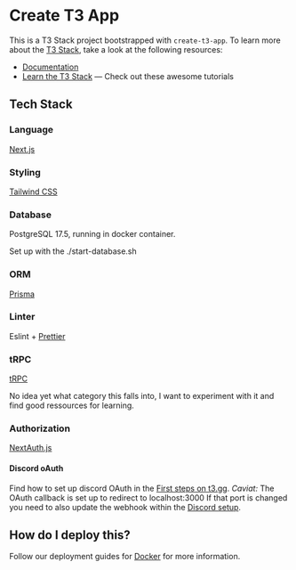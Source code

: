 # Create T3 App

This is a T3 Stack project bootstrapped with `create-t3-app`.
To learn more about the [T3 Stack](https://create.t3.gg/), take a look at the following resources:

- [Documentation](https://create.t3.gg/)
- [Learn the T3 Stack](https://create.t3.gg/en/faq#what-learning-resources-are-currently-available) — Check out these awesome tutorials

## Tech Stack

### Language

[Next.js](https://nextjs.org)

### Styling

[Tailwind CSS](https://tailwindcss.com)

### Database

PostgreSQL 17.5, running in docker container.

Set up with the ./start-database.sh

### ORM

[Prisma](https://prisma.io)

### Linter

Eslint + [Prettier](https://prettier.io/)

### tRPC

[tRPC](https://trpc.io)

No idea yet what category this falls into, I want to experiment with it and find good ressources for learning.

### Authorization

[NextAuth.js](https://next-auth.js.org)

#### Discord oAuth

Find how to set up discord OAuth in the [First steps on t3.gg](https://create.t3.gg/en/usage/first-steps). _Caviat:_ The OAuth callback is set up to redirect to localhost:3000
If that port is changed you need to also update the webhook within the [Discord setup](https://discord.com/developers/applications/1411074365621145772/oauth2).

## How do I deploy this?

Follow our deployment guides for [Docker](https://create.t3.gg/en/deployment/docker) for more information.
